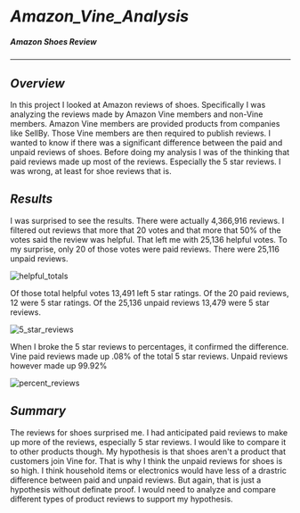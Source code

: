 # **_Amazon_Vine_Analysis_**
##### ***Amazon Shoes Review***
******************

## ***Overview***

In this project I looked at Amazon reviews of shoes. Specifically I was analyzing the reviews made by Amazon Vine members and non-Vine members. Amazon Vine members are provided products from companies like SellBy. Those Vine members are then required to publish reviews. I wanted to know if there was a significant difference between the paid and unpaid reviews of shoes. Before doing my analysis I was of the thinking that paid reviews made up most of the reviews. Especially the 5 star reviews. I was wrong, at least for shoe reviews that is. 

## ***Results***

I was surprised to see the results. There were actually 4,366,916 reviews. I filtered out reviews that more that 20 votes and that more that 50% of the votes said the review was helpful. That left me with 25,136 helpful votes. To my surprise, only 20 of those votes were paid reviews. There were 25,116 unpaid reviews. 

![helpful_totals](https://user-images.githubusercontent.com/81715217/131044399-2f86b527-fee4-4777-9365-4a0d5c74c867.png)

Of those total helpful votes 13,491 left 5 star ratings. Of the 20 paid reviews, 12 were 5 star ratings. Of the 25,136 unpaid reviews 13,479 were 5 star reviews.

![5_star_reviews](https://user-images.githubusercontent.com/81715217/131044585-47dcd279-bd40-43f4-bd7f-7f2d70819aa8.png)

When I broke the 5 star reviews to percentages, it confirmed the difference. Vine paid reviews made up .08% of the total 5 star reviews. Unpaid reviews however made up 99.92%

![percent_reviews](https://user-images.githubusercontent.com/81715217/131044753-cd7a4352-a2f0-4e40-ad61-6f0f0f273696.png)


## ***Summary***

The reviews for shoes surprised me. I had anticipated paid reviews to make up more of the reviews, especially 5 star reviews. I would like to compare it to other products though. My hypothesis is that shoes aren't a product that customers join Vine for. That is why I think the unpaid reviews for shoes is so high. I think household items or electronics would have less of a drastric difference between paid and unpaid reviews. But again, that is just a hypothesis without definate proof. I would need to analyze and compare different types of product reviews to support my hypothesis.
